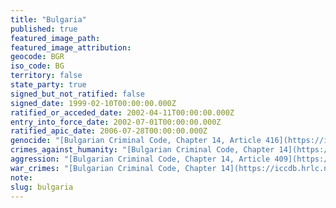 ```yaml
---
title: "Bulgaria"
published: true
featured_image_path:
featured_image_attribution:
geocode: BGR
iso_code: BG
territory: false
state_party: true
signed_but_not_ratified: false
signed_date: 1999-02-10T00:00:00.000Z
ratified_or_acceded_date: 2002-04-11T00:00:00.000Z
entry_into_force_date: 2002-07-01T00:00:00.000Z
ratified_apic_date: 2006-07-28T00:00:00.000Z
genocide: "[Bulgarian Criminal Code, Chapter 14, Article 416](https://iccdb.hrlc.net/data/doc/172/keyword/46/)"
crimes_against_humanity: "[Bulgarian Criminal Code, Chapter 14](https://iccdb.hrlc.net/data/doc/172/keyword/13/)"
aggression: "[Bulgarian Criminal Code, Chapter 14, Article 409](https://iccdb.hrlc.net/data/doc/172/keyword/1/)"
war_crimes: "[Bulgarian Criminal Code, Chapter 14](https://iccdb.hrlc.net/data/doc/172/keyword/145/)"
note:
slug: bulgaria
---
```

